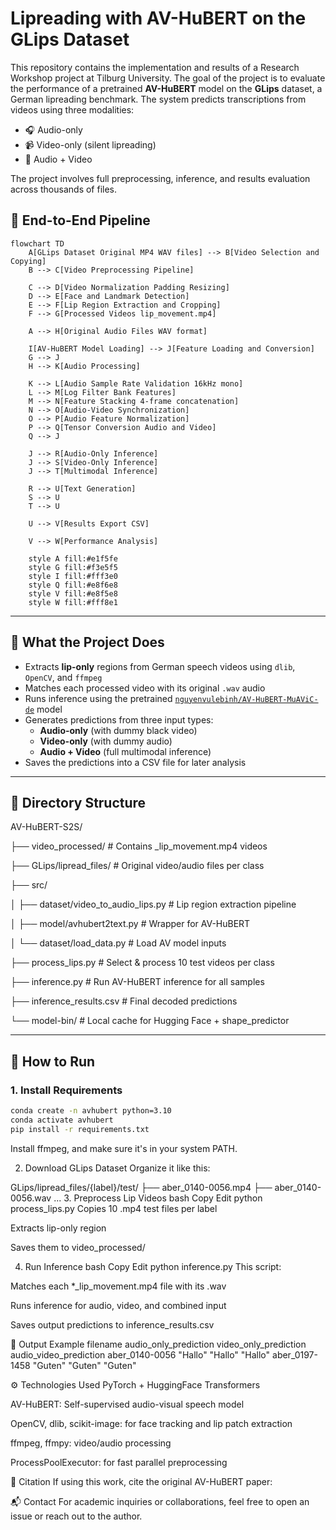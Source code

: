 # Lipreading with AV-HuBERT on the GLips Dataset

This repository contains the implementation and results of a Research Workshop project at Tilburg University. The goal of the project is to evaluate the performance of a pretrained **AV-HuBERT** model on the **GLips** dataset, a German lipreading benchmark. The system predicts transcriptions from videos using three modalities:

- 🎧 Audio-only
- 📹 Video-only (silent lipreading)
- 🧠 Audio + Video

The project involves full preprocessing, inference, and results evaluation across thousands of files.

## 🔄 End-to-End Pipeline

```mermaid
flowchart TD
    A[GLips Dataset Original MP4 WAV files] --> B[Video Selection and Copying]
    B --> C[Video Preprocessing Pipeline]
    
    C --> D[Video Normalization Padding Resizing]
    D --> E[Face and Landmark Detection]
    E --> F[Lip Region Extraction and Cropping]
    F --> G[Processed Videos lip_movement.mp4]
    
    A --> H[Original Audio Files WAV format]
    
    I[AV-HuBERT Model Loading] --> J[Feature Loading and Conversion]
    G --> J
    H --> K[Audio Processing]
    
    K --> L[Audio Sample Rate Validation 16kHz mono]
    L --> M[Log Filter Bank Features]
    M --> N[Feature Stacking 4-frame concatenation]
    N --> O[Audio-Video Synchronization]
    O --> P[Audio Feature Normalization]
    P --> Q[Tensor Conversion Audio and Video]
    Q --> J
    
    J --> R[Audio-Only Inference]
    J --> S[Video-Only Inference]
    J --> T[Multimodal Inference]
    
    R --> U[Text Generation]
    S --> U
    T --> U
    
    U --> V[Results Export CSV]
    
    V --> W[Performance Analysis]
    
    style A fill:#e1f5fe
    style G fill:#f3e5f5
    style I fill:#fff3e0
    style Q fill:#e8f6e8
    style V fill:#e8f5e8
    style W fill:#fff8e1
```

---

## 🔧 What the Project Does

- Extracts **lip-only** regions from German speech videos using `dlib`, `OpenCV`, and `ffmpeg`
- Matches each processed video with its original `.wav` audio
- Runs inference using the pretrained [`nguyenvulebinh/AV-HuBERT-MuAViC-de`](https://huggingface.co/nguyenvulebinh/AV-HuBERT-MuAViC-de) model
- Generates predictions from three input types:
  - **Audio-only** (with dummy black video)
  - **Video-only** (with dummy audio)
  - **Audio + Video** (full multimodal inference)
- Saves the predictions into a CSV file for later analysis

---

## 📁 Directory Structure

AV-HuBERT-S2S/

├── video_processed/ # Contains _lip_movement.mp4 videos

├── GLips/lipread_files/ # Original video/audio files per class

├── src/

│ ├── dataset/video_to_audio_lips.py # Lip region extraction pipeline

│ ├── model/avhubert2text.py # Wrapper for AV-HuBERT

│ └── dataset/load_data.py # Load AV model inputs

├── process_lips.py # Select & process 10 test videos per class

├── inference.py # Run AV-HuBERT inference for all samples

├── inference_results.csv # Final decoded predictions

└── model-bin/ # Local cache for Hugging Face + shape_predictor

---

## 🚀 How to Run

### 1. Install Requirements

```bash
conda create -n avhubert python=3.10
conda activate avhubert
pip install -r requirements.txt
```
Install ffmpeg, and make sure it's in your system PATH.

2. Download GLips Dataset
Organize it like this:

GLips/lipread_files/{label}/test/
├── aber_0140-0056.mp4
├── aber_0140-0056.wav
...
3. Preprocess Lip Videos
bash
Copy
Edit
python process_lips.py
Copies 10 .mp4 test files per label

Extracts lip-only region

Saves them to video_processed/

4. Run Inference
bash
Copy
Edit
python inference.py
This script:

Matches each *_lip_movement.mp4 file with its .wav

Runs inference for audio, video, and combined input

Saves output predictions to inference_results.csv

🧪 Output Example
filename	audio_only_prediction	video_only_prediction	audio_video_prediction
aber_0140-0056	"Hallo"	"Hallo"	"Hallo"
aber_0197-1458	"Guten"	"Guten"	"Guten"

⚙️ Technologies Used
PyTorch + HuggingFace Transformers

AV-HuBERT: Self-supervised audio-visual speech model

OpenCV, dlib, scikit-image: for face tracking and lip patch extraction

ffmpeg, ffmpy: video/audio processing

ProcessPoolExecutor: for fast parallel preprocessing

📜 Citation
If using this work, cite the original AV-HuBERT paper:

📬 Contact
For academic inquiries or collaborations, feel free to open an issue or reach out to the author.
